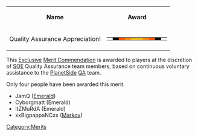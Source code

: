 <table>
<tbody>
<tr class="odd">
<td style="text-align: center;"><p><b>Name</b></p></td>
<td style="text-align: center;"><p><b>Award</b></p></td>
</tr>
<tr class="even">
<td style="text-align: center;"><p>Quality Assurance Appreciation!</p></td>
<td style="text-align: center;"><table class="bigmerit">
<tr>
<td bgcolor="#FFFFFF">
</td>
<td bgcolor="#000000">
</td>
<td bgcolor="#ff550a">
</td>
<td bgcolor="#f38718">
</td>
<td bgcolor="#e4b824">
</td>
<td bgcolor="#e4b824">
</td>
<td bgcolor="#f38718">
</td>
<td bgcolor="#ff550a">
</td>
<td bgcolor="#000000">
</td>
<td bgcolor="#FFFFFF">
</td>
</tr>
</table></td>
</tr>
</tbody>
</table>

This [Exclusive](Exclusive_Merit_Commendations "wikilink") [Merit
Commendation](Merit_Commendation "wikilink") is awarded to players at
the discretion of [SOE](SOE "wikilink") Quality Assurance team members,
based on continuous voluntary assistance to the
[PlanetSide](PlanetSide "wikilink") [QA](QA "wikilink") team.

Only four people have been awarded this merit.

-   JamQ ([Emerald](Emerald "wikilink"))
-   Cyborgmatt (Emerald)
-   ItZMuRdA (Emerald)
-   xxBigpappaNCxx ([Markov](Markov "wikilink"))

[Category:Merits](Category:Merits "wikilink")